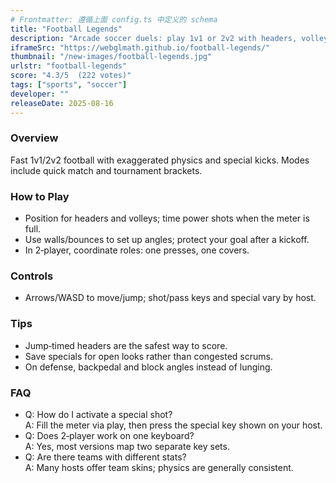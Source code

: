 ```yaml
---
# Frontmatter: 遵循上面 config.ts 中定义的 schema
title: "Football Legends"
description: "Arcade soccer duels: play 1v1 or 2v2 with headers, volleys, and special shots, in quick matches or tournaments."
iframeSrc: "https://webglmath.github.io/football-legends/"
thumbnail: "/new-images/football-legends.jpg"
urlstr: "football-legends"
score: "4.3/5  (222 votes)"
tags: ["sports", "soccer"]
developer: ""
releaseDate: 2025-08-16
---
```




### Overview
Fast 1v1/2v2 football with exaggerated physics and special kicks. Modes include quick match and tournament brackets.

### How to Play
- Position for headers and volleys; time power shots when the meter is full.
- Use walls/bounces to set up angles; protect your goal after a kickoff.
- In 2‑player, coordinate roles: one presses, one covers.

### Controls
- Arrows/WASD to move/jump; shot/pass keys and special vary by host.

### Tips
- Jump‑timed headers are the safest way to score.
- Save specials for open looks rather than congested scrums.
- On defense, backpedal and block angles instead of lunging.

### FAQ
- Q: How do I activate a special shot?  
  A: Fill the meter via play, then press the special key shown on your host.
- Q: Does 2‑player work on one keyboard?  
  A: Yes, most versions map two separate key sets.
- Q: Are there teams with different stats?  
  A: Many hosts offer team skins; physics are generally consistent.

